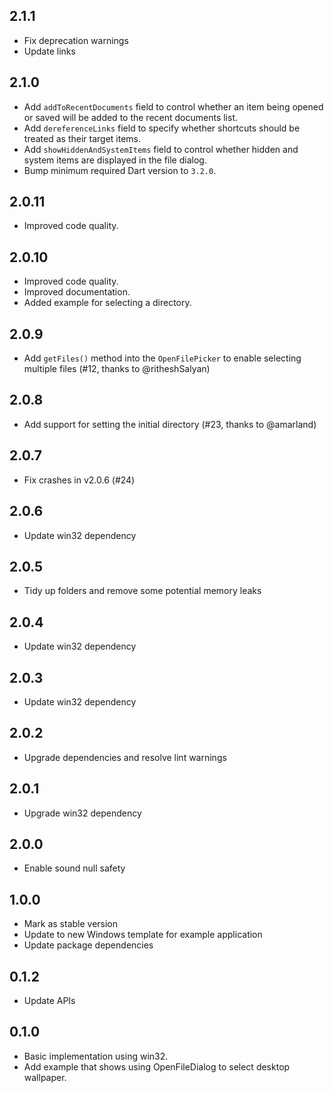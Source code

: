 ## 2.1.1

- Fix deprecation warnings
- Update links

## 2.1.0

- Add `addToRecentDocuments` field to control whether an item being opened or
  saved will be added to the recent documents list.
- Add `dereferenceLinks` field to specify whether shortcuts should be treated as
  their target items.
- Add `showHiddenAndSystemItems` field to control whether hidden and system
  items are displayed in the file dialog.
- Bump minimum required Dart version to `3.2.0`.

## 2.0.11

- Improved code quality.

## 2.0.10

- Improved code quality.
- Improved documentation.
- Added example for selecting a directory.

## 2.0.9

- Add `getFiles()` method into the `OpenFilePicker` to enable selecting
  multiple files (#12, thanks to @ritheshSalyan)

## 2.0.8

- Add support for setting the initial directory (#23, thanks to @amarland)

## 2.0.7

- Fix crashes in v2.0.6 (#24)

## 2.0.6

- Update win32 dependency

## 2.0.5

- Tidy up folders and remove some potential memory leaks

## 2.0.4

- Update win32 dependency

## 2.0.3

- Update win32 dependency

## 2.0.2

- Upgrade dependencies and resolve lint warnings

## 2.0.1

- Upgrade win32 dependency

## 2.0.0

- Enable sound null safety

## 1.0.0

- Mark as stable version
- Update to new Windows template for example application
- Update package dependencies

## 0.1.2

- Update APIs

## 0.1.0

- Basic implementation using win32.
- Add example that shows using OpenFileDialog to select desktop wallpaper.
